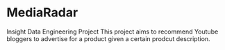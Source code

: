 # MediaRadar
Insight Data Engineering Project
This project aims to recommend Youtube bloggers to advertise for a product given a certain prodcut description.
